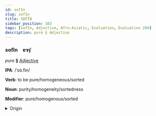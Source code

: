 ```yaml
---
id: sofîn
slug: sofîn
title: SOFÎN
sidebar_position: 383
tags: [sofîn, Adjective, Afro-Asiatic, Evaluation, Evaluation 204]
description: pure § Adjective
---
```


### sofîn&emsp;<span kind="abugida">ɐɤ̃ɟ</span>

*pure* **§** [Adjective](../../tags/Adjective)

**IPA**: /ˈsɑ.fin/

**Verb**: to be pure/homogeneous/sorted

**Noun**: purity/homogeneity/sortedness

**Modifier**: pure/homogenous/sorted

<details>
    <summary>Origin</summary>
    Arabic صَافٍ ṣāfin [sˤɑ.fin]<br/>
    <em>Afro-Asiatic Language Family</em>
</details>